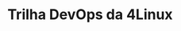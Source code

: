 # Trilha DevOps da 4Linux

<!-- Altere a Flag abaixo com sua URL do seu usuário do Github -->
<!--
![Pipeline Status](https://github.com/alsantosss/DevOpsLab-HelloWorld/actions/workflows/pipeline.yml/badge.svg) 



## Aplicação criada para exemplificar o Ciclo de uma PipeLine DevOps


Para maiores informações acesse o [Site da 4Linux](https://www.4linux.com.br/cursos/devops)
